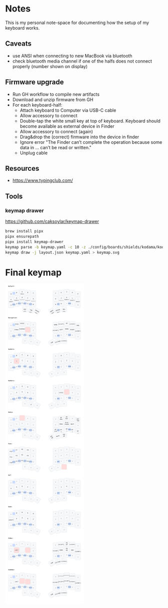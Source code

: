 # Notes

This is my personal note-space for documenting how the setup of my keyboard works.

## Caveats

- use ANSI when connecting to new MacBook via bluetooth
- check bluetooth media channel if one of the halfs does not connect properly (number shown on display)

## Firmware upgrade

- Run GH workflow to compile new artifacts
- Download and unzip firmware from GH
- For each keyboard-half:
  - Attach keyboard to Computer via USB-C cable
  - Allow accessory to connect
  - Double-tap the white small key at top of keyboard. Keyboard should become available as external device in Finder
  - Allow accessory to connect (again)
  - Drag&drop the (correct) firmware into the device in finder
  - Ignore error "The Finder can’t complete the operation because some data in ... can’t be read or written."
  - Unplug cable

## Resources
                                                                                                                                                               
- https://www.typingclub.com/

## Tools

### keymap drawer

https://github.com/caksoylar/keymap-drawer

```zsh
brew install pipx
pipx ensurepath
pipx install keymap-drawer
keymap parse -b keymap.yaml -c 10 -z ./config/boards/shields/kodama/kodama.keymap > keymap.yaml
keymap draw -j layout.json keymap.yaml > keymap.svg
```

# Final keymap

![./keymap.svg](./keymap.svg)
